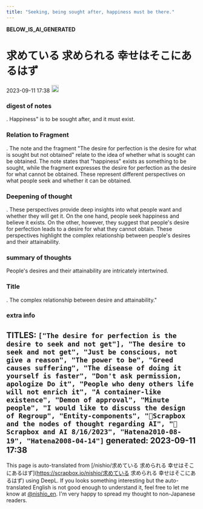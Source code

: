 ```yaml
---
title: "Seeking, being sought after, happiness must be there."
---
```


__BELOW_IS_AI_GENERATED__
# 求めている 求められる 幸せはそこにあるはず
 2023-09-11 17:38 <img src='https://scrapbox.io/api/pages/nishio-en/omni/icon' alt='omni.icon' height="19.5"/>
### digest of notes
.
Happiness" is to be sought after, and it must exist.

### Relation to Fragment
.
The note and the fragment "The desire for perfection is the desire for what is sought but not obtained" relate to the idea of whether what is sought can be obtained. The note states that "happiness" exists as something to be sought, while the fragment expresses the desire for perfection as the desire for what cannot be obtained. These represent different perspectives on what people seek and whether it can be obtained.

### Deepening of thought
.
These perspectives provide deep insights into what people want and whether they will get it. On the one hand, people seek happiness and believe it exists. On the other, however, they suggest that people's desire for perfection leads to a desire for what they cannot obtain. These perspectives highlight the complex relationship between people's desires and their attainability.

### summary of thoughts
People's desires and their attainability are intricately intertwined.

### Title
.
The complex relationship between desire and attainability."

### extra info
TITLES: `["The desire for perfection is the desire to seek and not get"], "The desire to seek and not get", "Just be conscious, not give a reason", "The power to be", "Greed causes suffering", "The disease of doing it yourself is faster", "Don't ask permission, apologize Do it", "People who deny others life will not enrich it", "A container-like existence", "Demon of approval", "Minute people", "I would like to discuss the design of Regroup", "Entity-components", "🤖Scrapbox and the nodes of thought regarding AI", "🤖Scrapbox and AI 8/16/2023", "Hatena2010-08-19", "Hatena2008-04-14"]`
generated: 2023-09-11 17:38
---
This page is auto-translated from [/nishio/求めている 求められる 幸せはそこにあるはず](https://scrapbox.io/nishio/求めている 求められる 幸せはそこにあるはず) using DeepL. If you looks something interesting but the auto-translated English is not good enough to understand it, feel free to let me know at [@nishio_en](https://twitter.com/nishio_en). I'm very happy to spread my thought to non-Japanese readers.
